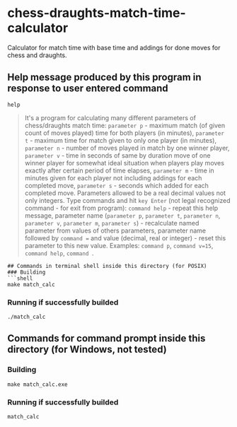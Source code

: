 # chess-draughts-match-time-calculator
Calculator for match time with base time and addings for done moves for chess and draughts.
## Help message produced by this program in response to user entered command
```command
help
```
> It's a program for calculating many different parameters of chess/draughts match time: ```parameter p``` - maximum match (of given count of moves played) time for both players (in minutes), ```parameter t``` - maximum time for match given to only one player (in minutes), ```parameter n``` - number of moves played in match by one winner player, ```parameter v``` - time in seconds of same by duration move of one winner player for somewhat ideal situation when players play moves exactly after certain period of time elapses, ```parameter m``` - time in minutes given for each player not including addings for each completed move, ```parameter s``` - seconds which added for each completed move. Parameters allowed to be a real decimal values not only integers. Type commands and hit ```key Enter``` (not legal recognized command - for exit from program): ```command help``` - repeat this help message, parameter name (```parameter p```, ```parameter t```, ```parameter n```, ```parameter v```, ```parameter m```, ```parameter s```) - recalculate named parameter from values of others parameters, parameter name followed by ```command =``` and value (decimal, real or integer) - reset this parameter to this new value. Examples: ```command p```, ```command v=15```, ```command help```, ```command ```.
```
## Commands in terminal shell inside this directory (for POSIX)
### Building
```shell
make match_calc
```
### Running if successfully builded
```shell
./match_calc
```
## Commands for command prompt inside this directory (for Windows, not tested)
### Building
```shell
make match_calc.exe
```
### Running if successfully builded
```shell
match_calc
```